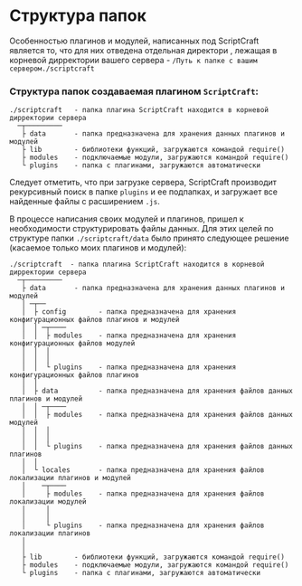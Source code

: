 <!-- TITLE: Структура папок -->
<!-- SUBTITLE: Описание структуры папок -->

# Структура папок

Особенностью плагинов и модулей, написанных  под ScriptCraft является то, что для них отведена отдельная директори , лежащая в корневой дирректории вашего сервера - `/Путь к папке с вашим сервером./scriptcraft`

### Структура папок создаваемая плагином `ScriptCraft`:

```text
./scriptcraft   - папка плагина ScriptCraft находится в корневой дирректории сервера
  ─┬─────────
   ├ data       - папка предназначена для хранения данных плагинов и модулей
   ├ lib        - библиотеки функций, загружаются командой require()
   ├ modules    - подключаемые модули, загружаются командой require()
   └ plugins    - папка с плагинами, загружаются автоматически

```

Следует отметить, что при загрузке сервера, ScriptCraft производит рекурсивный поиск в папке `plugins` и ее подпапках, и загружает все найденные файлы с расширением `.js`.

В процессе написания своих модулей и плагинов, пришел к необходимости структурировать файлы данных. Для этих целей по структуре папки `./scriptcraft/data` было принято следующее решение (касаемое только моих плагинов и модулей):

```text
./scriptcraft  - папка плагина ScriptCraft находится в корневой дирректории сервера
  ─┬─────────
   ├ data       - папка предназначена для хранения данных плагинов и модулей
   │ ─┬──
   │  ├ config        - папка предназначена для хранения конфигурационных файлов плагинов и модулей
   │  │ ─┬────
   │  │  ├ modules    - папка предназначена для хранения конфигурационных файлов модулей
   │  │  │
   │  │  │
   │  │  └ plugins    - папка предназначена для хранения конфигурационных файлов плагинов
   │  │ 
   │  ├ data          - папка предназначена для хранения файлов данных плагинов и модулей
   │  │ ─┬────
   │  │  ├ modules    - папка предназначена для хранения файлов данных модулей
   │  │  │
   │  │  │
   │  │  └ plugins    - папка предназначена для хранения файлов данных плагинов
   │  │ 
   │  └ locales       - папка предназначена для хранения файлов локализации плагинов и модулей
   │    ─┬────
   │     ├ modules    - папка предназначена для хранения файлов локализации модулей
   │     │
   │     │
   │     └ plugins    - папка предназначена для хранения файлов локализации плагинов
   │
   │
   ├ lib        - библиотеки функций, загружаются командой require()
   ├ modules    - подключаемые модули, загружаются командой require()
   └ plugins    - папка с плагинами, загружаются автоматически

```
